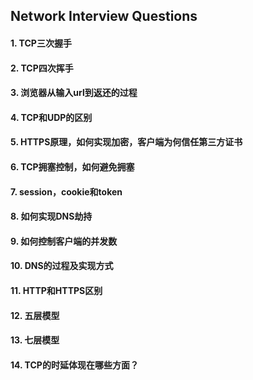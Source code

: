 ## Network Interview Questions

#### 1. TCP三次握手


#### 2. TCP四次挥手


#### 3. 浏览器从输入url到返还的过程


#### 4. TCP和UDP的区别


#### 5. HTTPS原理，如何实现加密，客户端为何信任第三方证书


#### 6. TCP拥塞控制，如何避免拥塞


#### 7. session，cookie和token


#### 8. 如何实现DNS劫持


#### 9. 如何控制客户端的并发数


#### 10. DNS的过程及实现方式


#### 11. HTTP和HTTPS区别


#### 12. 五层模型


#### 13. 七层模型


#### 14. TCP的时延体现在哪些方面？


<!-- #### 15.  -->
